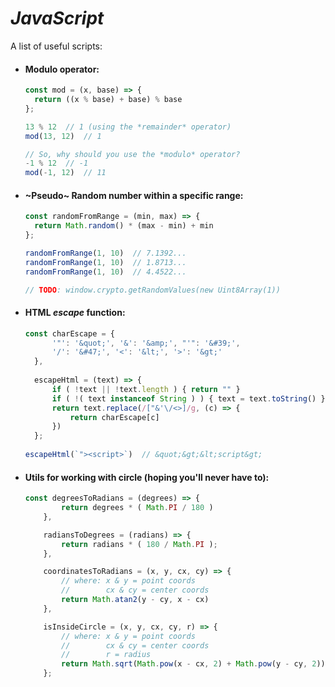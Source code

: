 # *JavaScript*
A list of useful scripts:

* #### Modulo operator:
  ```javascript
  const mod = (x, base) => {
    return ((x % base) + base) % base
  };

  13 % 12  // 1 (using the *remainder* operator)
  mod(13, 12)  // 1
  
  // So, why should you use the *modulo* operator?
  -1 % 12  // -1
  mod(-1, 12)  // 11
  ```
  
* #### ~Pseudo~ Random number within a specific range:
  ```javascript
  const randomFromRange = (min, max) => {
    return Math.random() * (max - min) + min
  };
  
  randomFromRange(1, 10)  // 7.1392...
  randomFromRange(1, 10)  // 1.8713...
  randomFromRange(1, 10)  // 4.4522...
  
  // TODO: window.crypto.getRandomValues(new Uint8Array(1))
  ```

* #### HTML *escape* function:
  ```javascript
  const charEscape = {
        '"': '&quot;', '&': '&amp;', "'": '&#39;',
        '/': '&#47;', '<': '&lt;', '>': '&gt;'
    },
    
    escapeHtml = (text) => {
        if ( !text || !text.length ) { return "" }
        if ( !( text instanceof String ) ) { text = text.toString() }
        return text.replace(/["&'\/<>]/g, (c) => {
            return charEscape[c]
        })
    };
    
  escapeHtml(`"><script>`)  // &quot;&gt;&lt;script&gt;
  ```
  
* #### Utils for working with circle (hoping you'll never have to):
  ```javascript
  const degreesToRadians = (degrees) => {
          return degrees * ( Math.PI / 180 )
      },

      radiansToDegrees = (radians) => {
          return radians * ( 180 / Math.PI );
      },

      coordinatesToRadians = (x, y, cx, cy) => {
          // where: x & y = point coords
          //        cx & cy = center coords
          return Math.atan2(y - cy, x - cx)
      },

      isInsideCircle = (x, y, cx, cy, r) => {
          // where: x & y = point coords
          //        cx & cy = center coords
          //        r = radius
          return Math.sqrt(Math.pow(x - cx, 2) + Math.pow(y - cy, 2)) < r
      };
  ```
